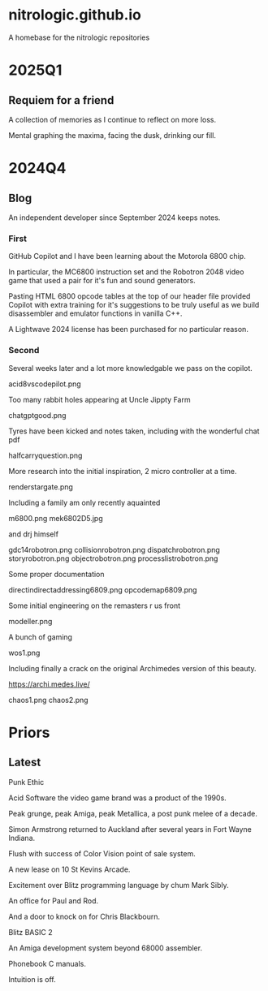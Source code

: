 # nitrologic.github.io
A homebase for the nitrologic repositories

# 2025Q1

## Requiem for a friend

A collection of memories as I continue to reflect on more loss.

Mental graphing the maxima, facing the dusk, drinking our fill.

# 2024Q4

## Blog

An independent developer since September 2024 keeps notes.

### First

GitHub Copilot and I have been learning about the Motorola 6800 chip.

In particular, the MC6800 instruction set and the Robotron 2048 video game that used a pair for it's fun and sound generators.

Pasting HTML 6800 opcode tables at the top of our header file provided Copilot with extra training for it's suggestions to be truly useful as we build disassembler and emulator functions in vanilla C++.

A Lightwave 2024 license has been purchased for no particular reason.

### Second

Several weeks later and a lot more knowledgable we pass on the copilot.

acid8vscodepilot.png

Too many rabbit holes appearing at Uncle Jippty Farm

chatgptgood.png

Tyres have been kicked and notes taken, including with the wonderful chat pdf

halfcarryquestion.png

More research into the initial inspiration, 2 micro controller at a time.

renderstargate.png

Including a family am only recently aquainted 

m6800.png
mek6802D5.jpg

and drj himself

gdc14robotron.png
collisionrobotron.png
dispatchrobotron.png
storyrobotron.png
objectrobotron.png
processlistrobotron.png

Some proper documentation

directindirectaddressing6809.png
opcodemap6809.png

Some initial engineering on the remasters r us front

modeller.png

A bunch of gaming

wos1.png

Including finally a crack on the original Archimedes version of this beauty.

https://archi.medes.live/

chaos1.png
chaos2.png


# Priors

## Latest

Punk Ethic

Acid Software the video game brand was a product of the 1990s.

Peak grunge, peak Amiga, peak Metallica, a post punk melee of a decade.

Simon Armstrong returned to Auckland after several years in Fort Wayne Indiana.

Flush with success of Color Vision point of sale system.

A new lease on 10 St Kevins Arcade.

Excitement over Blitz programming language by chum Mark Sibly.

An office for Paul and Rod. 

And a door to knock on for Chris Blackbourn.

Blitz BASIC 2

An Amiga development system beyond 68000 assembler.

Phonebook C manuals.

Intuition is off.
